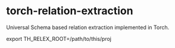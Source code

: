 # torch-relation-extraction
Universal Schema based relation extraction implemented in Torch.

export TH_RELEX_ROOT=/path/to/this/proj
